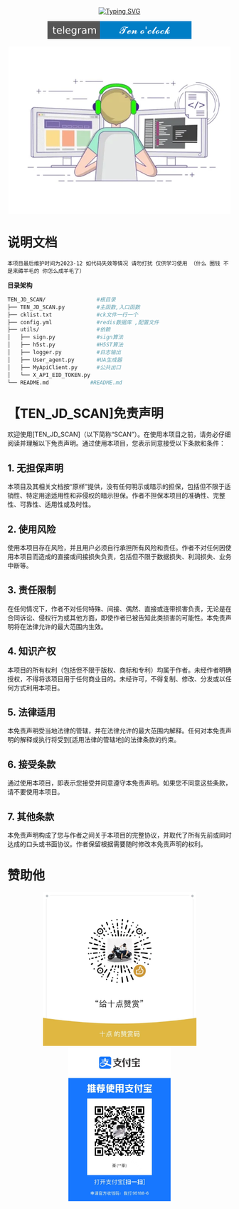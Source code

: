 
<!-- dynamic typing effect 动态打字效果 -->
  <div align="center">
    <a href="https://www.ouklc.com/">
      <img src="https://readme-typing-svg.demolab.com?font=Fira+Code&pause=1000&width=435&lines=TEN_JD_SCAN;TEN_JD_SCAN&center=true&size=27" alt="Typing SVG" />
    </a>
</div>


<p align="center">
  <a href="https://t.me/Ten_Yes">
    <img src="img/telegram.svg" alt="Telegram">
  </a>

<div align="center">
<img src="img/giphy.webp" alt="Coder GIF" width="500">
</div>

# 说明文档

    本项目最后维护时间为2023-12 如代码失效等情况 请勿打扰 仅供学习使用 （什么 圈钱 不是来薅羊毛的 你怎么成羊毛了）

**目录架构**

```bash
TEN_JD_SCAN/                #根目录
├── TEN_JD_SCAN.py          #主函数,入口函数
├── cklist.txt              #ck文件一行一个
├── config.yml              #redis数据库 ,配置文件
├── utils/                  #依赖
│   ├── sign.py             #sign算法
│   ├── h5st.py             #H5ST算法
│   ├── logger.py           #日志输出
│   ├── User_agent.py       #UA生成器
│   ├── MyApiClient.py      #公共出口
│   └── X_API_EID_TOKEN.py     
└── README.md             #README.md   
```

# 【TEN_JD_SCAN]免责声明

欢迎使用[TEN_JD_SCAN]（以下简称“SCAN”）。在使用本项目之前，请务必仔细阅读并理解以下免责声明。通过使用本项目，您表示同意接受以下条款和条件：

## 1. 无担保声明

本项目及其相关文档按“原样”提供，没有任何明示或暗示的担保，包括但不限于适销性、特定用途适用性和非侵权的暗示担保。作者不担保本项目的准确性、完整性、可靠性、适用性或及时性。

## 2. 使用风险

使用本项目存在风险，并且用户必须自行承担所有风险和责任。作者不对任何因使用本项目而造成的直接或间接损失负责，包括但不限于数据损失、利润损失、业务中断等。

## 3. 责任限制

在任何情况下，作者不对任何特殊、间接、偶然、直接或连带损害负责，无论是在合同诉讼、侵权行为或其他方面，即使作者已被告知此类损害的可能性。本免责声明将在法律允许的最大范围内生效。

## 4. 知识产权

本项目的所有权利（包括但不限于版权、商标和专利）均属于作者。未经作者明确授权，不得将该项目用于任何商业目的。未经许可，不得复制、修改、分发或以任何方式利用本项目。

## 5. 法律适用

本免责声明受当地法律的管辖，并在法律允许的最大范围内解释。任何对本免责声明的解释或执行将受到[适用法律的管辖地]的法律条款的约束。

## 6. 接受条款

通过使用本项目，即表示您接受并同意遵守本免责声明。如果您不同意这些条款，请不要使用本项目。

## 7. 其他条款

本免责声明构成了您与作者之间关于本项目的完整协议，并取代了所有先前或同时达成的口头或书面协议。作者保留根据需要随时修改本免责声明的权利。

# 赞助他

<div align="center">
<img src="img/wx.jpg"  width="345">
<img src="img/zfb.jpg"  width="230">
</div>

